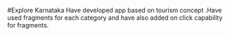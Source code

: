 #Explore Karnataka
Have developed app based on tourism concept .Have used fragments for each category and have also added on click capability for fragments.
